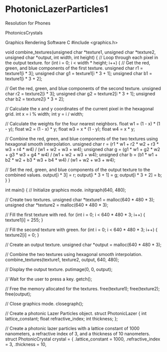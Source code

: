 # PhotonicLazerParticles1
Resolution for Phones

PhotonicsCrystals

Graphics Rendering Software C #include <graphics.h>

void combine_textures(unsigned char *texture1, unsigned char *texture2, unsigned char *output, int width, int height) { // Loop through each pixel in the output texture. for (int i = 0; i < width * height; i++) { // Get the red, green, and blue components of the first texture. unsigned char r1 = texture1[i * 3]; unsigned char g1 = texture1[i * 3 + 1]; unsigned char b1 = texture1[i * 3 + 2];

// Get the red, green, and blue components of the second texture.
unsigned char r2 = texture2[i * 3];
unsigned char g2 = texture2[i * 3 + 1];
unsigned char b2 = texture2[i * 3 + 2];

// Calculate the x and y coordinates of the current pixel in the hexagonal grid.
int x = i % width;
int y = i / width;

// Calculate the weights for the four nearest neighbors.
float w1 = (1 - x) * (1 - y);
float w2 = (1 - x) * y;
float w3 = x * (1 - y);
float w4 = x * y;

// Combine the red, green, and blue components of the two textures using hexagonal smooth interpolation.
unsigned char r = (r1 * w1 + r2 * w2 + r3 * w3 + r4 * w4) / (w1 + w2 + w3 + w4);
unsigned char g = (g1 * w1 + g2 * w2 + g3 * w3 + g4 * w4) / (w1 + w2 + w3 + w4);
unsigned char b = (b1 * w1 + b2 * w2 + b3 * w3 + b4 * w4) / (w1 + w2 + w3 + w4);

// Set the red, green, and blue components of the output texture to the combined values.
output[i * 3] = r;
output[i * 3 + 1] = g;
output[i * 3 + 2] = b;
} }

int main() { // Initialize graphics mode. initgraph(640, 480);

// Create two textures. unsigned char *texture1 = malloc(640 * 480 * 3); unsigned char *texture2 = malloc(640 * 480 * 3);

// Fill the first texture with red. for (int i = 0; i < 640 * 480 * 3; i++) { texture1[i] = 255; }

// Fill the second texture with green. for (int i = 0; i < 640 * 480 * 3; i++) { texture2[i] = 0; }

// Create an output texture. unsigned char *output = malloc(640 * 480 * 3);

// Combine the two textures using hexagonal smooth interpolation. combine_textures(texture1, texture2, output, 640, 480);

// Display the output texture. putimage(0, 0, output);

// Wait for the user to press a key. getch();

// Free the memory allocated for the textures. free(texture1); free(texture2); free(output);

// Close graphics mode. closegraph();

// Create a photonic Lazer Particles object. struct PhotonicLazer { int lattice_constant; float refractive_index; int thickness; };

// Create a photonic lazer particles with a lattice constant of 1000 nanometers, a refractive index of 3, and a thickness of 10 nanometers. struct PhotonicCrystal crystal = { .lattice_constant = 1000, .refractive_index = 3, .thickness = 10,
